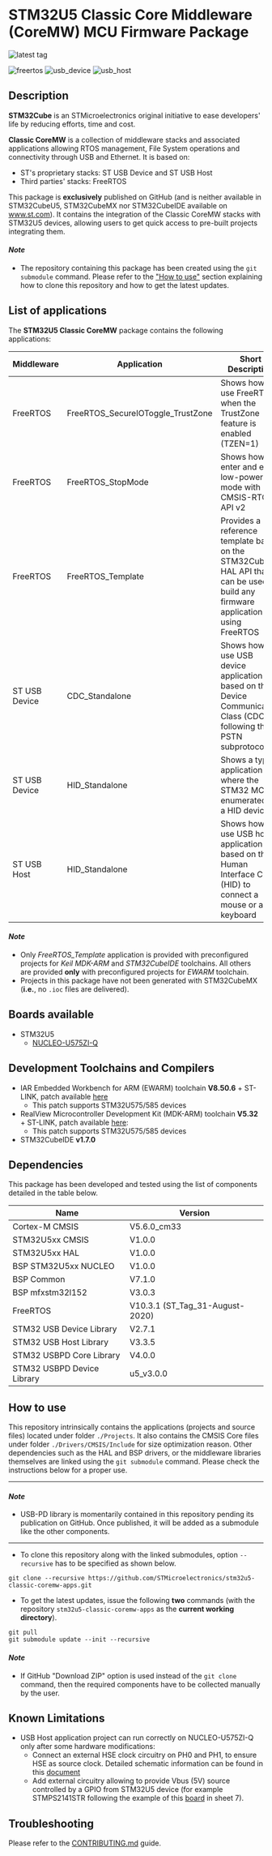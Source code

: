 # STM32U5 Classic Core Middleware (CoreMW) MCU Firmware Package

![latest tag](https://img.shields.io/github/v/tag/STMicroelectronics/stm32u5-classic-coremw-apps.svg?color=brightgreen)

![freertos](https://img.shields.io/badge/freertos-v10.3.1-blue.svg) ![usb_device](https://img.shields.io/badge/usb_device-v2.7.1-blue.svg) ![usb_host](https://img.shields.io/badge/usb_host-v3.3.5-blue.svg)

## Description

**STM32Cube** is an STMicroelectronics original initiative to ease developers' life by reducing efforts, time and cost.

**Classic CoreMW** is a collection of middleware stacks and associated applications allowing RTOS management, File System operations and connectivity through USB and Ethernet. It is based on:
* ST's proprietary stacks: ST USB Device and ST USB Host
* Third parties' stacks: FreeRTOS

This package is **exclusively** published on GitHub (and is neither available in STM32CubeU5, STM32CubeMX nor STM32CubeIDE available on www.st.com). 
It contains the integration of the Classic CoreMW stacks with STM32U5 devices, allowing users to get quick access to pre-built projects integrating them.

#### *Note*

 * The repository containing this package has been created using the `git submodule` command. Please refer to the ["How to use"](README.md#how-to-use) section explaining how to clone this repository and how to get the latest updates.

## List of applications

The **STM32U5 Classic CoreMW** package contains the following applications:

Middleware    | Application                        | Short Description
--------------|------------------------------------|------------------------------------------------------------------------
FreeRTOS      | FreeRTOS_SecureIOToggle_TrustZone  | Shows how to use FreeRTOS when the TrustZone feature is enabled (TZEN=1)
FreeRTOS      | FreeRTOS_StopMode                  | Shows how to enter and exit low-power mode with CMSIS-RTOS API v2
FreeRTOS      | FreeRTOS_Template                  | Provides a reference template based on the STM32Cube HAL API that can be used to build any firmware application using FreeRTOS
ST USB Device | CDC_Standalone                     | Shows how to use USB device application based on the Device Communication Class (CDC) following the PSTN subprotocol
ST USB Device | HID_Standalone                     | Shows a typical application where the STM32 MCU is enumerated as a HID device
ST USB Host   | HID_Standalone                     | Shows how to use USB host application based on the Human Interface Class (HID) to connect a mouse or a keyboard

#### *Note*

 * Only *FreeRTOS_Template* application is provided with preconfigured projects for *Keil MDK-ARM* and *STM32CubeIDE* toolchains. All others are provided **only** with preconfigured projects for *EWARM* toolchain.
 * Projects in this package have not been generated with STM32CubeMX (**i.e.**, no `.ioc` files are delivered).

## Boards available

 * STM32U5
   * [NUCLEO-U575ZI-Q](https://www.st.com/en/evaluation-tools/nucleo-u575zi-q.html)

## Development Toolchains and Compilers

 * IAR Embedded Workbench for ARM (EWARM) toolchain **V8.50.6** + ST-LINK, patch available [here](https://github.com/STMicroelectronics/STM32CubeU5/tree/main/Utilities/PC_Software/IDEs_Patches/EWARM)
   * This patch supports STM32U575/585 devices
 * RealView Microcontroller Development Kit (MDK-ARM) toolchain **V5.32** + ST-LINK, patch available [here](https://github.com/STMicroelectronics/STM32CubeU5/tree/main/Utilities/PC_Software/IDEs_Patches/MDK-ARM):
   * This patch supports STM32U575/585 devices
 * STM32CubeIDE **v1.7.0**

## Dependencies

This package has been developed and tested using the list of components detailed in the table below.

Name                       |   Version
---------------------------|---------------
Cortex-M CMSIS             |   V5.6.0_cm33
STM32U5xx CMSIS            |   V1.0.0
STM32U5xx HAL              |   V1.0.0
BSP STM32U5xx NUCLEO       |   V1.0.0
BSP Common                 |   V7.1.0
BSP mfxstm32l152           |   V3.0.3
FreeRTOS                   |   V10.3.1 (ST_Tag_31-August-2020)
STM32 USB Device Library   |   V2.7.1
STM32 USB Host Library     |   V3.3.5
STM32 USBPD Core Library   |   V4.0.0
STM32 USBPD Device Library |   u5_v3.0.0

## How to use

This repository intrinsically contains the applications (projects and source files) located under folder `./Projects`. It also contains the CMSIS Core files under folder `./Drivers/CMSIS/Include` for size optimization reason. Other dependencies such as the HAL and BSP drivers, or the middleware libraries themselves are linked using the `git submodule` command. Please check the instructions below for a proper use.

---

#### *Note*

 * USB-PD library is momentarily contained in this repository pending its publication on GitHub. Once published, it will be added as a submodule like the other components.

---

* To clone this repository along with the linked submodules, option `--recursive` has to be specified as shown below.

```
git clone --recursive https://github.com/STMicroelectronics/stm32u5-classic-coremw-apps.git
```

* To get the latest updates, issue the following **two** commands (with the repository `stm32u5-classic-coremw-apps` as the **current working directory**).

```
git pull
git submodule update --init --recursive
```

#### *Note*

 * If GitHub "Download ZIP" option is used instead of the `git clone` command, then the required components have to be collected manually by the user.

## Known Limitations

 * USB Host application project can run correctly on NUCLEO-U575ZI-Q only after some hardware modifications:
   * Connect an external HSE clock circuitry on PH0 and PH1, to ensure HSE as source clock. Detailed schematic information can be found in this [document](https://www.st.com/en/evaluation-tools/nucleo-u575zi-q.html)
   * Add external circuitry allowing to provide Vbus (5V) source controlled by a GPIO from STM32U5 device (for example STMPS2141STR following the example of this [board](https://www.st.com/resource/en/schematic_pack/mb1364-h743zi-c01_schematic.pdf) in sheet 7).

## Troubleshooting

Please refer to the [CONTRIBUTING.md](CONTRIBUTING.md) guide.
